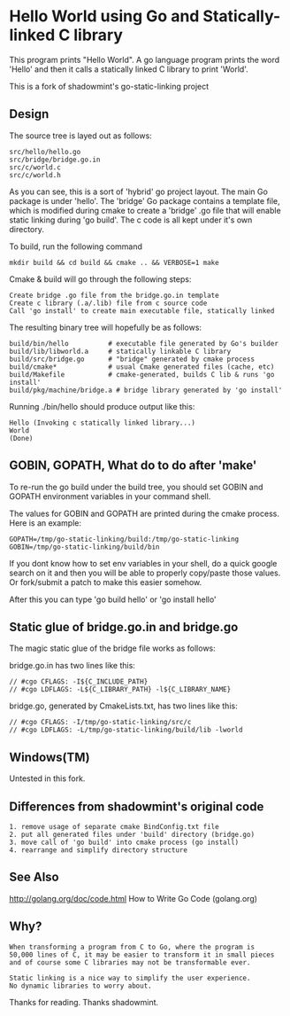 # Hello World using Go and Statically-linked C library

This program prints "Hello World". A go language program prints the word 
'Hello' and then it calls a statically linked C library to print 
'World'.

This is a fork of shadowmint's go-static-linking project

## Design

The source tree is layed out as follows:

    src/hello/hello.go
    src/bridge/bridge.go.in
    src/c/world.c
    src/c/world.h

As you can see, this is a sort of 'hybrid' go project layout. The main 
Go package is under 'hello'. The 'bridge' Go package contains a template 
file, which is modified during cmake to create a 'bridge' .go file that 
will enable static linking during 'go build'. The c code is all kept 
under it's own directory.

To build, run the following command
   
    mkdir build && cd build && cmake .. && VERBOSE=1 make

Cmake & build will go through the following steps:

    Create bridge .go file from the bridge.go.in template
    Create c library (.a/.lib) file from c source code
    Call 'go install' to create main executable file, statically linked

The resulting binary tree will hopefully be as follows:

    build/bin/hello          # executable file generated by Go's builder
    build/lib/libworld.a     # statically linkable C library
    build/src/bridge.go      # "bridge" generated by cmake process
    build/cmake*             # usual Cmake generated files (cache, etc)
    build/Makefile           # cmake-generated, builds C lib & runs 'go install'
    build/pkg/machine/bridge.a # bridge library generated by 'go install'

Running ./bin/hello should produce output like this:

    Hello (Invoking c statically linked library...)
    World
    (Done)

## GOBIN, GOPATH, What do to do after 'make'

To re-run the go build under the build tree, you should set GOBIN and GOPATH
environment variables in your command shell. 

The values for GOBIN and GOPATH are printed during the cmake process. Here
is an example:

    GOPATH=/tmp/go-static-linking/build:/tmp/go-static-linking
    GOBIN=/tmp/go-static-linking/build/bin

If you dont know how to set env variables in your shell, do a quick google
search on it and then you will be able to properly copy/paste those values.
Or fork/submit a patch to make this easier somehow.

After this you can type 'go build hello' or 'go install hello'

## Static glue of bridge.go.in and bridge.go

The magic static glue of the bridge file works as follows:

bridge.go.in has two lines like this:

    // #cgo CFLAGS: -I${C_INCLUDE_PATH}
    // #cgo LDFLAGS: -L${C_LIBRARY_PATH} -l${C_LIBRARY_NAME}

bridge.go, generated by CmakeLists.txt, has two lines like this:

    // #cgo CFLAGS: -I/tmp/go-static-linking/src/c
    // #cgo LDFLAGS: -L/tmp/go-static-linking/build/lib -lworld

## Windows(TM)

Untested in this fork.

## Differences from shadowmint's original code

    1. remove usage of separate cmake BindConfig.txt file
    2. put all generated files under 'build' directory (bridge.go)
    3. move call of 'go build' into cmake process (go install)
    4. rearrange and simplify directory structure

## See Also

<http://golang.org/doc/code.html> How to Write Go Code (golang.org)

## Why?

    When transforming a program from C to Go, where the program is
    50,000 lines of C, it may be easier to transform it in small pieces
    and of course some C libraries may not be transformable ever. 

    Static linking is a nice way to simplify the user experience. 
    No dynamic libraries to worry about.

Thanks for reading. Thanks shadowmint.

